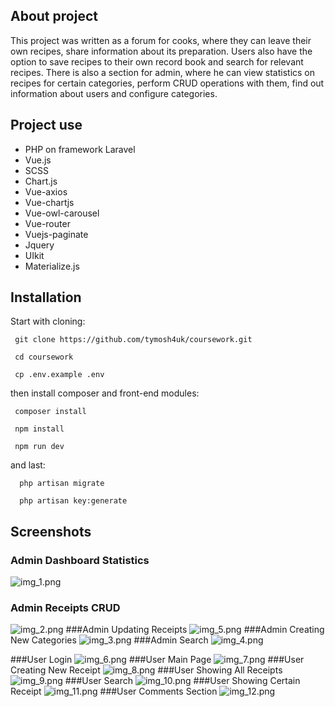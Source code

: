 ## About project 
This project was written as a forum for cooks, where they can leave their own recipes, share information about its preparation. Users also have the option to save recipes to their own record book and search for relevant recipes. 
There is also a section for admin, where he can view statistics on recipes for certain categories, perform CRUD operations with them, find out information about users and configure categories.
## Project use
- PHP on framework Laravel
- Vue.js
- SCSS
- Chart.js
- Vue-axios
- Vue-chartjs
- Vue-owl-carousel
- Vue-router
- Vuejs-paginate
- Jquery
- UIkit
- Materialize.js

## Installation
Start with cloning:

     git clone https://github.com/tymosh4uk/coursework.git

     cd coursework

     cp .env.example .env


then install composer and front-end modules:

     composer install

     npm install

     npm run dev

and last:

      php artisan migrate

      php artisan key:generate



## Screenshots
### Admin Dashboard Statistics
![img_1.png](img_1.png)
### Admin Receipts CRUD
![img_2.png](img_2.png)
###Admin Updating Receipts
![img_5.png](img_5.png)
###Admin Creating New Categories
![img_3.png](img_3.png)
###Admin Search
![img_4.png](img_4.png)

###User Login
![img_6.png](img_6.png)
###User Main Page
![img_7.png](img_7.png)
###User Creating New Receipt
![img_8.png](img_8.png)
###User Showing All Receipts
![img_9.png](img_9.png)
###User Search
![img_10.png](img_10.png)
###User Showing Certain Receipt
![img_11.png](img_11.png)
###User Comments Section
![img_12.png](img_12.png)

